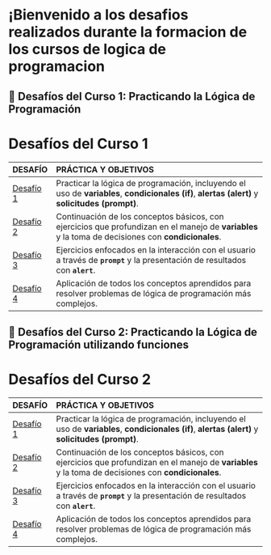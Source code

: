 # ¡Bienvenido a los desafios realizados durante la formacion de los cursos de logica de programacion

## 🚀 Desafíos del Curso 1: Practicando la Lógica de Programación

# Desafíos del Curso 1

| DESAFÍO | PRÁCTICA Y OBJETIVOS |
| :---| :---|
| [Desafío 1](NumeroSecreto%20V.1/desafiosCurso1/Desafio-1.md) | Practicar la lógica de programación, incluyendo el uso de **variables**, **condicionales (if)**, **alertas (alert)** y **solicitudes (prompt)**. |
| [Desafío 2](NumeroSecreto%20V.1/desafiosCurso1/Desafio-2.md) | Continuación de los conceptos básicos, con ejercicios que profundizan en el manejo de **variables** y la toma de decisiones con **condicionales**. |
| [Desafío 3](NumeroSecreto%20V.1/desafiosCurso1/Desafio-3.md) | Ejercicios enfocados en la interacción con el usuario a través de **`prompt`** y la presentación de resultados con **`alert`**. |
| [Desafío 4](NumeroSecreto%20V.1/desafiosCurso1/Desafio-4.md) | Aplicación de todos los conceptos aprendidos para resolver problemas de lógica de programación más complejos. |


## 🚀 Desafíos del Curso 2: Practicando la Lógica de Programación utilizando funciones

# Desafíos del Curso 2

| DESAFÍO | PRÁCTICA Y OBJETIVOS |
| :---| :---|
| [Desafío 1](js-curso-2-main/desafiosCurso2/Desafio-1.md) | Practicar la lógica de programación, incluyendo el uso de **variables**, **condicionales (if)**, **alertas (alert)** y **solicitudes (prompt)**. |
| [Desafío 2](js-curso-2-main/desafiosCurso2/Desafio-2.md) | Continuación de los conceptos básicos, con ejercicios que profundizan en el manejo de **variables** y la toma de decisiones con **condicionales**. |
| [Desafío 3](js-curso-2-main/desafiosCurso2/Desafio-3.md) | Ejercicios enfocados en la interacción con el usuario a través de **`prompt`** y la presentación de resultados con **`alert`**. |
| [Desafío 4](js-curso-2-main/desafiosCurso2/Desafio-4.md) | Aplicación de todos los conceptos aprendidos para resolver problemas de lógica de programación más complejos. |